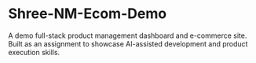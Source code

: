 # Shree-NM-Ecom-Demo
A demo full-stack product management dashboard and e-commerce site. Built as an assignment to showcase AI-assisted development and product execution skills.
